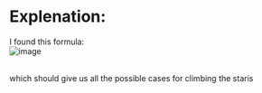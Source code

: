 # Explenation:
I found this formula:<br>![image](https://github.com/RayenGhanems/LeetCode/assets/144811715/9115aff5-46e5-471a-b914-cfb06b1a3b9f)

<br> which should give us all the possible cases for climbing the staris
